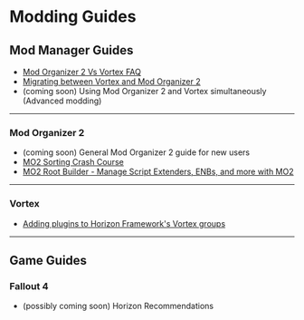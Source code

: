 # Modding Guides

## Mod Manager Guides

  - [Mod Organizer 2 Vs Vortex FAQ](./mo2-v-vortex-faq.md)
  - [Migrating between Vortex and Mod Organizer 2](./migrating-mod-managers.md)
  - (coming soon) Using Mod Organizer 2 and Vortex simultaneously (Advanced modding)

---

### Mod Organizer 2

  - (coming soon) General Mod Organizer 2 guide for new users
  - [MO2 Sorting Crash Course](./mo2-sorting-crashcourse.md)
  - [MO2 Root Builder - Manage Script Extenders, ENBs, and more with MO2](./mo2-rootbuilder.md)

---

### Vortex

  - [Adding plugins to Horizon Framework's Vortex groups](./horizon-framework-custom-groups.md)

---

## Game Guides

### Fallout 4

 - (possibly coming soon) Horizon Recommendations